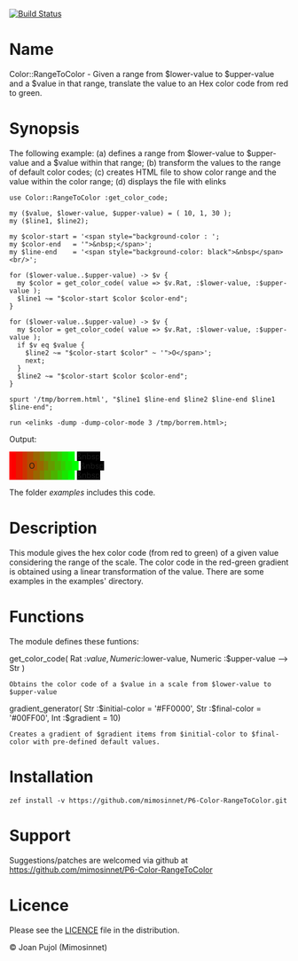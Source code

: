 [![Build Status](https://img.shields.io/travis/dmlc/xgboost.svg?label=build&logo=travis&branch=master)](https://travis-ci.com/mimosinnet/P6-Color-RangeToColor)

# Name

Color::RangeToColor - Given a range from $lower-value to $upper-value and a $value in that range, translate the value to an Hex color code from red to green.

# Synopsis

The following example: (a) defines a range from $lower-value to $upper-value and a $value within that range; (b) transform the values to the range of default color codes; (c) creates HTML file to show color range and the value within the color range; (d) displays the file with elinks

    use Color::RangeToColor :get_color_code;

    my ($value, $lower-value, $upper-value) = ( 10, 1, 30 );
    my ($line1, $line2);

    my $color-start = '<span style="background-color : ';
    my $color-end   = '">&nbsp;</span>';
    my $line-end    = '<span style="background-color: black">&nbsp</span><br/>';

    for ($lower-value..$upper-value) -> $v {
      my $color = get_color_code( value => $v.Rat, :$lower-value, :$upper-value );
      $line1 ~= "$color-start $color $color-end";
    }

    for ($lower-value..$upper-value) -> $v {
      my $color = get_color_code( value => $v.Rat, :$lower-value, :$upper-value );
      if $v eq $value {
        $line2 ~= "$color-start $color" ~ '">O</span>';
        next;
      }
      $line2 ~= "$color-start $color $color-end";
    }

    spurt '/tmp/borrem.html', "$line1 $line-end $line2 $line-end $line1 $line-end";

    run <elinks -dump -dump-color-mode 3 /tmp/borrem.html>;

Output:

<span style="background-color :  #FF0000 ">&nbsp;</span><span style="background-color :  #FF0000 ">&nbsp;</span><span style="background-color :  #FF0000 ">&nbsp;</span><span style="background-color :  #E51900 ">&nbsp;</span><span style="background-color :  #E51900 ">&nbsp;</span><span style="background-color :  #E51900 ">&nbsp;</span><span style="background-color :  #CC3300 ">&nbsp;</span><span style="background-color :  #CC3300 ">&nbsp;</span><span style="background-color :  #B24C00 ">&nbsp;</span><span style="background-color :  #B24C00 ">&nbsp;</span><span style="background-color :  #B24C00 ">&nbsp;</span><span style="background-color :  #996600 ">&nbsp;</span><span style="background-color :  #996600 ">&nbsp;</span><span style="background-color :  #996600 ">&nbsp;</span><span style="background-color :  #7F7F00 ">&nbsp;</span><span style="background-color :  #7F7F00 ">&nbsp;</span><span style="background-color :  #669900 ">&nbsp;</span><span style="background-color :  #669900 ">&nbsp;</span><span style="background-color :  #669900 ">&nbsp;</span><span style="background-color :  #4CB200 ">&nbsp;</span><span style="background-color :  #4CB200 ">&nbsp;</span><span style="background-color :  #4CB200 ">&nbsp;</span><span style="background-color :  #33CC00 ">&nbsp;</span><span style="background-color :  #33CC00 ">&nbsp;</span><span style="background-color :  #19E500 ">&nbsp;</span><span style="background-color :  #19E500 ">&nbsp;</span><span style="background-color :  #19E500 ">&nbsp;</span><span style="background-color :  #00FF00 ">&nbsp;</span><span style="background-color :  #00FF00 ">&nbsp;</span><span style="background-color :  #00FF00 ">&nbsp;</span> <span style="background-color: black">&nbsp</span><br/> <span style="background-color :  #FF0000 ">&nbsp;</span><span style="background-color :  #FF0000 ">&nbsp;</span><span style="background-color :  #FF0000 ">&nbsp;</span><span style="background-color :  #E51900 ">&nbsp;</span><span style="background-color :  #E51900 ">&nbsp;</span><span style="background-color :  #E51900 ">&nbsp;</span><span style="background-color :  #CC3300 ">&nbsp;</span><span style="background-color :  #CC3300 ">&nbsp;</span><span style="background-color :  #B24C00 ">&nbsp;</span><span style="background-color :  #B24C00">O</span><span style="background-color :  #B24C00 ">&nbsp;</span><span style="background-color :  #996600 ">&nbsp;</span><span style="background-color :  #996600 ">&nbsp;</span><span style="background-color :  #996600 ">&nbsp;</span><span style="background-color :  #7F7F00 ">&nbsp;</span><span style="background-color :  #7F7F00 ">&nbsp;</span><span style="background-color :  #669900 ">&nbsp;</span><span style="background-color :  #669900 ">&nbsp;</span><span style="background-color :  #669900 ">&nbsp;</span><span style="background-color :  #4CB200 ">&nbsp;</span><span style="background-color :  #4CB200 ">&nbsp;</span><span style="background-color :  #4CB200 ">&nbsp;</span><span style="background-color :  #33CC00 ">&nbsp;</span><span style="background-color :  #33CC00 ">&nbsp;</span><span style="background-color :  #19E500 ">&nbsp;</span><span style="background-color :  #19E500 ">&nbsp;</span><span style="background-color :  #19E500 ">&nbsp;</span><span style="background-color :  #00FF00 ">&nbsp;</span><span style="background-color :  #00FF00 ">&nbsp;</span><span style="background-color :  #00FF00 ">&nbsp;</span> <span style="background-color: black">&nbsp</span><br/> <span style="background-color :  #FF0000 ">&nbsp;</span><span style="background-color :  #FF0000 ">&nbsp;</span><span style="background-color :  #FF0000 ">&nbsp;</span><span style="background-color :  #E51900 ">&nbsp;</span><span style="background-color :  #E51900 ">&nbsp;</span><span style="background-color :  #E51900 ">&nbsp;</span><span style="background-color :  #CC3300 ">&nbsp;</span><span style="background-color :  #CC3300 ">&nbsp;</span><span style="background-color :  #B24C00 ">&nbsp;</span><span style="background-color :  #B24C00 ">&nbsp;</span><span style="background-color :  #B24C00 ">&nbsp;</span><span style="background-color :  #996600 ">&nbsp;</span><span style="background-color :  #996600 ">&nbsp;</span><span style="background-color :  #996600 ">&nbsp;</span><span style="background-color :  #7F7F00 ">&nbsp;</span><span style="background-color :  #7F7F00 ">&nbsp;</span><span style="background-color :  #669900 ">&nbsp;</span><span style="background-color :  #669900 ">&nbsp;</span><span style="background-color :  #669900 ">&nbsp;</span><span style="background-color :  #4CB200 ">&nbsp;</span><span style="background-color :  #4CB200 ">&nbsp;</span><span style="background-color :  #4CB200 ">&nbsp;</span><span style="background-color :  #33CC00 ">&nbsp;</span><span style="background-color :  #33CC00 ">&nbsp;</span><span style="background-color :  #19E500 ">&nbsp;</span><span style="background-color :  #19E500 ">&nbsp;</span><span style="background-color :  #19E500 ">&nbsp;</span><span style="background-color :  #00FF00 ">&nbsp;</span><span style="background-color :  #00FF00 ">&nbsp;</span><span style="background-color :  #00FF00 ">&nbsp;</span> <span style="background-color: black">&nbsp</span><br/>


The folder _examples_ includes this code. 

# Description

This module gives the hex color code (from red to green) of a given value considering the range of the scale. The color code in the red-green gradient is obtained using a linear transformation of the value. There are some examples in the examples' directory.

# Functions

The module defines these funtions:

get_color_code( Rat :$value, Numeric :$lower-value, Numeric :$upper-value --> Str )

    Obtains the color code of a $value in a scale from $lower-value to $upper-value

gradient_generator( Str :$initial-color = '#FF0000', Str :$final-color = '#00FF00', Int :$gradient = 10) 

    Creates a gradient of $gradient items from $initial-color to $final-color with pre-defined default values.

# Installation

    zef install -v https://github.com/mimosinnet/P6-Color-RangeToColor.git

# Support

Suggestions/patches are welcomed via github at <https://github.com/mimosinnet/P6-Color-RangeToColor>

# Licence

Please see the [LICENCE](https://github.com/mimosinnet/P6-Color-RangeToColor/blob/master/LICENCE) file in the distribution.

© Joan Pujol (Mimosinnet)
